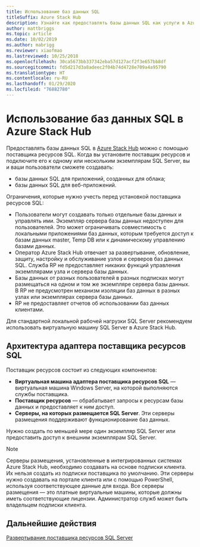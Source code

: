 ```yaml
---
title: Использование баз данных SQL
titleSuffix: Azure Stack Hub
description: Узнайте как предоставлять базы данных SQL как услуги в Azure Stack Hub, используя поставщик ресурсов SQL Server.
author: mattbriggs
ms.topic: article
ms.date: 10/02/2019
ms.author: mabrigg
ms.reviewer: xiaofmao
ms.lastreviewed: 10/25/2018
ms.openlocfilehash: 30ca5673bb337342eba57d127acf2f3e657bb8df
ms.sourcegitcommit: fd5d217d3a8adeec2f04b74d4728e709a4a95790
ms.translationtype: HT
ms.contentlocale: ru-RU
ms.lasthandoff: 01/29/2020
ms.locfileid: "76882780"
---
```

# <a name="use-sql-databases-on-azure-stack-hub"></a>Использование баз данных SQL в Azure Stack Hub

Предоставлять базы данных SQL в [Azure Stack Hub](azure-stack-overview.md) можно с помощью поставщика ресурсов SQL. Когда вы установите поставщик ресурсов и подключите его к одному или нескольким экземплярам SQL Server, вы и ваши пользователи сможете создавать:

- базы данных SQL для приложений, созданных для облака;
- базы данных SQL для веб-приложений.

Ограничения, которые нужно учесть перед установкой поставщика ресурсов SQL:

- Пользователи могут создавать только отдельные базы данных и управлять ими. Экземпляр сервера базы данных недоступен для пользователей. Это может ограничивать совместимость с локальными приложениями баз данных, которым требуется доступ к базам данных master, Temp DB или к динамическому управлению базами данных.
- Оператор Azure Stack Hub отвечает за развертывание, обновление, защиту, настройку и обслуживание узлов и серверов баз данных SQL. Служба RP не предоставляет никаких функций управления экземплярами узла и сервера базы данных.
- Базы данных от разных пользователей в разных подписках могут размещаться на одном и том же экземпляре сервера базы данных. В RP не предусмотрен механизм изоляции баз данных в разных узлах или экземплярах сервера базы данных.
- RP не предоставляет отчетов об использовании баз данных клиентами.

Для стандартной локальной рабочей нагрузки SQL Server рекомендуем использовать виртуальную машину SQL Server в Azure Stack Hub.

## <a name="sql-resource-provider-adapter-architecture"></a>Архитектура адаптера поставщика ресурсов SQL

Поставщик ресурсов состоит из следующих компонентов:

- **Виртуальная машина адаптера поставщика ресурсов SQL** — виртуальная машина Windows Server, на которой выполняются службы поставщика.
- **Поставщик ресурсов** — обрабатывает запросы к ресурсам базы данных и предоставляет к ним доступ.
- **Серверы, на которых размещается SQL Server**. Эти серверы размещения поддерживают функционирование баз данных.

Нужно создать по меньшей мере один экземпляр SQL Server или предоставить доступ к внешним экземплярам SQL Server.

> [!NOTE]
> Серверы размещения, установленные в интегрированных системах Azure Stack Hub, необходимо создавать на основе подписки клиента. Их нельзя создать из подписки поставщика по умолчанию. Эти серверы нужно создавать на портале клиента или с помощью PowerShell, используя соответствующее данные для входа. Все серверы размещения — это платные виртуальные машины, которые должны иметь соответствующие лицензии. Администратор служб может быть владельцем подписки клиента.

## <a name="next-steps"></a>Дальнейшие действия

[Развертывание поставщика ресурсов SQL Server](azure-stack-sql-resource-provider-deploy.md)
